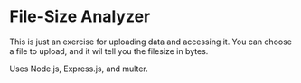 # File-Size Analyzer

This is just an exercise for uploading data and accessing it. You can choose a file to upload, and it wil tell you the filesize in bytes.

Uses Node.js, Express.js, and multer.